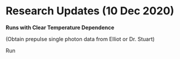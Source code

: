 # Research Updates (10 Dec 2020)

**Runs with Clear Temperature Dependence**

(Obtain prepulse single photon data from Elliot or Dr. Stuart)

Run 
